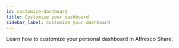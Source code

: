 ```yaml
---
id: customize-dashboard
title: Customize your dashboard
sidebar_label: Customize your dashboard
---
```


Learn how to customize your personal dashboard in Alfresco Share.


